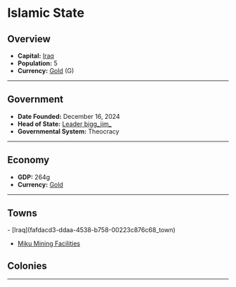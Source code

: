 <!--UNDEDITED FILE, remove this entire line if this file has been edited!-->
# <!--NAME-->Islamic State<!--NAME-->

## Overview

- **Capital:** <!--CAPITAL_LINK-->[Iraq](fafdacd3-ddaa-4538-b758-00223c876c68_town)<!--CAPITAL_LINK-->
- **Population:** <!--POPULATION-->5<!--POPULATION-->
- **Currency:** <!--CURRENCY_LINK-->[Gold](Gold_currency)<!--CURRENCY_LINK--> (<!--CURRENCY_ABV-->G<!--CURRENCY_ABV-->)

---

## Government

- **Date Founded:** <!--FOUNDED-->December 16, 2024<!--FOUNDED-->
- **Head of State:** <!--LEADER_TITLE_LINK-->[Leader bigg_jim_](bigg_jim__user)<!--LEADER_TITLE_LINK-->
- **Governmental System:** <!--GOVERNMENT-->Theocracy<!--GOVERNMENT-->

---

## Economy

- **GDP:** <!--GDP-->264g<!--GDP-->
- **Currency:** <!--CURRENCY_LINK-->[Gold](Gold_currency)<!--CURRENCY_LINK-->

---

## Towns

<!--TOWNS-->- [Iraq](fafdacd3-ddaa-4538-b758-00223c876c68_town)
- [Miku Mining Facilities](15eb9979-6539-43ac-838c-73170ebe7098_town)<!--TOWNS-->

## Colonies

<!--COLONIES--><!--COLONIES-->

---